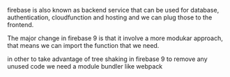 firebase is also known as backend service that can be used for database, authentication, cloudfunction and hosting and we can plug those to the frontend.

The major change in firebase 9 is that it involve a more modukar approach, that means we can import the function that we need.

in other to take advantage of tree shaking in firebase 9 to remove any unused code we need a module bundler like webpack